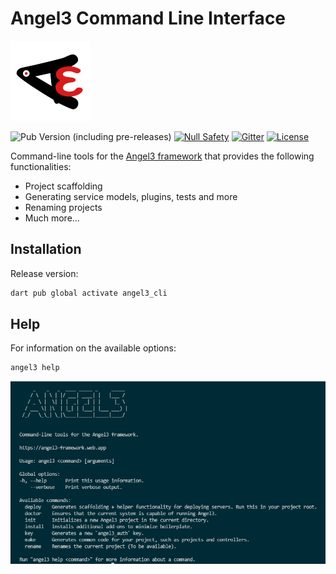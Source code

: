 # Angel3 Command Line Interface

[![Angel3 Logo](angel3_logo.png)](https://github.com/dukefirehawk/angel3-cli)

![Pub Version (including pre-releases)](https://img.shields.io/pub/v/angel3_cli?include_prereleases)
[![Null Safety](https://img.shields.io/badge/null-safety-brightgreen)](https://dart.dev/null-safety)
[![Gitter](https://img.shields.io/gitter/room/angel_dart/discussion)](https://gitter.im/angel_dart/discussion)
[![License](https://img.shields.io/github/license/dukefirehawk/angel3-cli)](https://github.com/dukefirehawk/angel3-cli/blob/master/LICENSE)

Command-line tools for the [Angel3 framework](https://pub.dev/packages/angel3_framework) that provides the following functionalities:

* Project scaffolding
* Generating service models, plugins, tests and more
* Renaming projects
* Much more...

## Installation

Release version:

```bash
dart pub global activate angel3_cli
```

## Help

For information on the available options:

```bash
angel3 help
```

[![Screenshot of Terminal](screenshots/angel3-screenshot.png)](https://github.com/dukefirehawk/angel3-cli)
